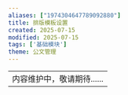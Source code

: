```yaml
---
aliases: ["1974304647789092880"]
title: 排版模板设置
created: 2025-07-15
modified: 2025-07-15
tags: ['基础模块']
theme: 公文管理
---
```


|  |
| --- |
| 内容维护中，敬请期待...... |